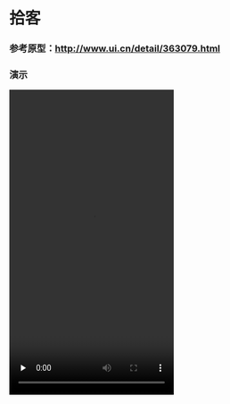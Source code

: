 # 拾客

### 参考原型：http://www.ui.cn/detail/363079.html

### 演示

<div style="float: left;">
	<video id="video01" width="295" height="546" controls="" preload="none">
		<source src="./video01.mp4" type="video/mp4">
	</video>
</div>

